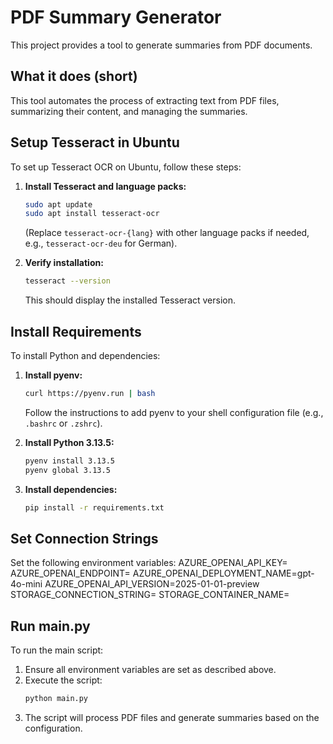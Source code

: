 # PDF Summary Generator

This project provides a tool to generate summaries from PDF documents.

## What it does (short)

This tool automates the process of extracting text from PDF files, summarizing their content, and managing the summaries.

## Setup Tesseract in Ubuntu

To set up Tesseract OCR on Ubuntu, follow these steps:

1.  **Install Tesseract and language packs:**
    ```bash
    sudo apt update
    sudo apt install tesseract-ocr
    ```
    (Replace `tesseract-ocr-{lang}` with other language packs if needed, e.g., `tesseract-ocr-deu` for German).

2.  **Verify installation:**
    ```bash
    tesseract --version
    ```
    This should display the installed Tesseract version.

## Install Requirements

To install Python and dependencies:

1. **Install pyenv:**
    ```bash
    curl https://pyenv.run | bash
    ```
    Follow the instructions to add pyenv to your shell configuration file (e.g., `.bashrc` or `.zshrc`).

2. **Install Python 3.13.5:**
    ```bash
    pyenv install 3.13.5
    pyenv global 3.13.5
    ```

3. **Install dependencies:**
    ```bash
    pip install -r requirements.txt
    ```

## Set Connection Strings
Set the following environment variables:
    AZURE_OPENAI_API_KEY=<your-api-key>
    AZURE_OPENAI_ENDPOINT=<your-endpoint-url>
    AZURE_OPENAI_DEPLOYMENT_NAME=gpt-4o-mini
    AZURE_OPENAI_API_VERSION=2025-01-01-preview
    STORAGE_CONNECTION_STRING=<your-storage-connection-string>
    STORAGE_CONTAINER_NAME=<your-container-name>

## Run main.py

To run the main script:

1. Ensure all environment variables are set as described above.
2. Execute the script:
    ```bash
    python main.py
    ```
3. The script will process PDF files and generate summaries based on the configuration.
